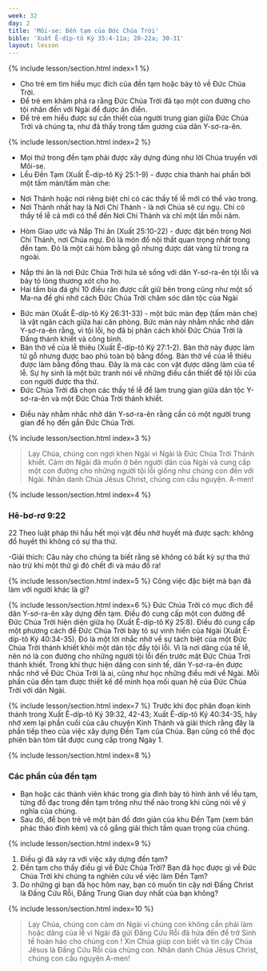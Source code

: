 ```yaml
---
week: 32
day: 2
title: 'Môi-se: Đền tạm của Đức Chúa Trời'
bible: 'Xuất Ê-díp-tô Ký 35:4-11a; 20-22a; 30-31'
layout: lesson
---
```



{% include lesson/section.html index=1 %}
- Cho trẻ em tìm hiểu mục đích của đền tạm hoặc bày tỏ về Đức Chúa Trời.
- Để trẻ em khám phá ra rằng Đức Chúa Trời đã tạo một con đường cho tội nhân đến với Ngài để được ân điển.
- Để trẻ em hiểu được sự cần thiết của người trung gian giữa Đức Chúa Trời và chúng ta, như đã thấy trong tấm gương của dân Y-sơ-ra-ên.


{% include lesson/section.html index=2 %}
* Mọi thứ trong đền tạm phải được xây dựng đúng như lời Chúa truyền với Môi-se.
* Lều Đền Tạm (Xuất Ê-díp-tô Ký 25:1-9) - được chia thành hai phần bởi một tấm màn/tấm màn che:
- Nơi Thánh hoặc nơi riêng biệt chỉ có các thầy tế lễ mới có thể vào trong.
- Nơi Thánh nhất hay là Nơi Chí Thánh - là nơi Chúa sẽ cư ngụ. Chỉ có thầy tế lễ cả mới có thể đến Nơi Chí Thánh và chỉ một lần mỗi năm.
* Hòm Giao ước và Nắp Thi ân (Xuất 25:10-22) - được đặt bên trong Nơi Chí Thánh, nơi Chúa ngự. Đó là món đồ nội thất quan trọng nhất trong đền tạm. Đó là một cái hòm bằng gỗ nhưng được dát vàng từ trong ra ngoài.
- Nắp thi ân là nơi Đức Chúa Trời hứa sẽ sống với dân Y-sơ-ra-ên tội lỗi và bày tỏ lòng thương xót cho họ.
- Hai tấm bia đá ghi 10 điều răn được cất giữ bên trong cũng như một số Ma-na để ghi nhớ cách Đức Chúa Trời chăm sóc dân tộc của Ngài
* Bức màn (Xuất Ê-díp-tô Ký 26:31-33) - một bức màn đẹp (tấm màn che) là vật ngăn cách giữa hai căn phòng. Bức màn này nhằm nhắc nhở dân Y-sơ-ra-ên rằng, vì tội lỗi, họ đã bị phân cách khỏi Đức Chúa Trời là Đấng thánh khiết và công bình.
* Bàn thờ về của lễ thiêu (Xuất Ê-díp-tô Ký 27:1-2). Bàn thờ này được làm từ gỗ nhưng được bao phủ toàn bộ bằng đồng. Bàn thờ về của lễ thiêu được làm bằng đồng thau. Đây là mà các con vật được dâng làm của tế lễ. Sự hy sinh là một bức tranh nói về những điều  cần thiết để tội lỗi của con người được tha thứ.
* Đức Chúa Trời đã chọn các thầy tế lễ để làm trung gian giữa dân tộc Y-sơ-ra-ên và một Đức Chúa Trời thánh khiết.
- Điều này nhằm nhắc nhở dân Y-sơ-ra-ên rằng cần có một người trung gian để họ đến gần Đức Chúa Trời.


{% include lesson/section.html index=3 %}
> Lạy Chúa, chúng con ngợi khen Ngài vì Ngài là Đức Chúa Trời Thánh khiết. Cảm ơn Ngài đã muốn ở bên người dân của Ngài và cung cấp một con đường cho những người tội lỗi giống như chúng con đến với Ngài. Nhân danh Chúa Jêsus Christ, chúng con cầu nguyện. A-men!


{% include lesson/section.html index=4 %}
### Hê-bơ-rơ 9:22
22 Theo luật pháp thì hầu hết mọi vật đều nhờ huyết mà được sạch: không đổ huyết thì không có sự tha thứ.

-Giải thích:
Câu này cho chúng ta biết rằng sẽ không có bất kỳ sự tha thứ nào trừ khi một thứ gì đó chết đi và máu đổ ra!


{% include lesson/section.html index=5 %}
Công việc đặc biệt mà bạn đã làm với người khác là gì?


{% include lesson/section.html index=6 %}
Đức Chúa Trời có mục đích để dân Y-sơ-ra-ên xây dựng đền tạm. Điều đó cung cấp một con đường để Đức Chúa Trời hiện diện giữa họ (Xuất Ê-díp-tô Ký 25:8). Điều đó cung cấp một phương cách để Đức Chúa Trời bày tỏ sự vinh hiển của Ngài (Xuất Ê-díp-tô Ký 40:34-35). Đó là một lời nhắc nhở về sự tách biệt của một Đức Chúa Trời thánh khiết khỏi một dân tộc đầy tội lỗi. Vì là nơi dâng của tế lễ, nên nó là con đường cho những người tội lỗi đến trước mặt Đức Chúa Trời thánh khiết. Trong khi thực hiện dâng con sinh tế, dân Y-sơ-ra-ên được nhắc nhở về Đức Chúa Trời là ai, cũng như học những điều mới về Ngài. Mỗi phần của đền tạm được thiết kế để minh họa mối quan hệ của Đức Chúa Trời với dân Ngài.


{% include lesson/section.html index=7 %}
Trước khi đọc phân đoạn kinh thánh trong Xuất Ê-díp-tô Ký 39:32, 42-43; Xuất Ê-díp-tô Ký 40:34-35, hãy nhớ xem lại phần cuối của câu chuyện Kinh Thánh và giải thích rằng đây là phần tiếp theo của việc xây dựng Đền Tạm của Chúa. Bạn cũng có thể đọc phiên bản tóm tắt được cung cấp trong Ngày 1.


{% include lesson/section.html index=8 %}
### Các phần của đền tạm
- Bạn hoặc các thành viên khác trong gia đình bày tỏ hình ảnh về lều tạm, từng đồ đạc trong đền tạm trông như thế nào trong khi cũng nói về ý nghĩa của chúng.
- Sau đó, để bọn trẻ vẽ một bản đồ đơn giản của khu Đền Tạm (xem bản phác thảo đính kèm) và cố gắng giải thích tầm quan trọng của chúng.


{% include lesson/section.html index=9 %}
1. Điều gì đã xảy ra với việc xây dựng đền tạm?
2. Đền tạm cho thấy điều gì về Đức Chúa Trời? Bạn đã học được gì về Đức Chúa Trời khi chúng ta nghiên cứu về việc làm Đền Tạm?
3. Do những gì bạn đã học hôm nay, bạn có muốn tin cậy nơi Đấng Christ là Đấng Cứu Rỗi, Đấng Trung Gian duy nhất của bạn không?


{% include lesson/section.html index=10 %}
> Lạy Chúa, chúng con cảm ơn Ngài vì chúng con không cần phải làm hoặc dâng của lễ vì Ngài đã gửi Đấng Cứu Rỗi đã hứa đến để trở Sinh tế hoàn hảo cho chúng con ! Xin Chúa giúp con biết và tin cậy Chúa Jêsus là Đấng Cứu Rỗi của chúng con. Nhân danh Chúa Jêsus Christ, chúng con cầu nguyện A-men!
